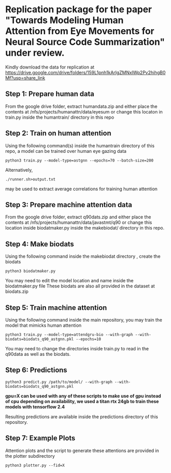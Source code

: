 # Replication package for the paper "Towards Modeling Human Attention from Eye Movements for Neural Source Code Summarization" under review.
Kindly download the data for replication at https://drive.google.com/drive/folders/159L1pnh1kArIgZMNxlWp2Pv2hihgB0Mf?usp=share_link

## Step 1: Prepare human data
From the google drive folder, extract humandata.zip and either place the contents at /nfs/projects/humanattn/data/eyesum or change this locaton in train.py inside the humantrain/ directory in this repo

## Step 2: Train on human attention
Using the following command(s) inside the humantrain directory of this repo, a model can be trained over human eye gazing data
```
python3 train.py --model-type=astgnn --epochs=70 --batch-size=200 
```
Alternatively, 
```
./runner.sh>output.txt
```
may be used to extract average correlations for training human attention

## Step 3: Prepare machine attention data
From the google drive folder, extract q90dats.zip and either place the contents at /nfs/projects/humanattn/data/javastmt/q90 or change this location inside biodatmaker.py inside the makebiodat/ directory in this repo.

## Step 4: Make biodats
Using the following command inside the makebiodat directory , create the biodats
```
python3 biodatmaker.py
```
You may need to edit the model location and name inside the biodatmaker.py file
These biodats are also all provided in the dataset at biodats.zip 

## Step 5: Train machine attention
Using the following command inside the main repository, you may train the model that mimicks human attention
```
python3 train.py --model-type=attendgru-bio --with-graph --with-biodats=biodats_q90_astgnn.pkl --epochs=10
```
You may need to change the directories inside train.py to read in the q90data as well as the biodats.

## Step 6: Predictions
```
python3 predict.py /path/to/model/ --with-graph --with-biodats=biodats_q90_astgnn.pkl
```

**gpu=X can be used with any of these scripts to make use of gpu instead of cpu depending on availability, we used a titan rtx 24gb to train these models with tensorflow 2.4**

Resulting predictions are available inside the predictions directory of this repository.

## Step 7: Example Plots
Attention plots and the script to generate these attentions are provided in the plotter subdirectory
```
python3 plotter.py --fid=X
```

